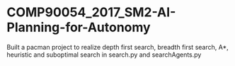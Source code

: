 # COMP90054_2017_SM2-AI-Planning-for-Autonomy

Built a pacman project to realize depth first search, breadth first search, A*, heuristic and suboptimal search in search.py and searchAgents.py
